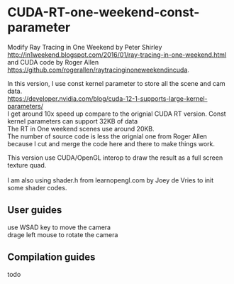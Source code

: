 # CUDA-RT-one-weekend-const-parameter
Modify Ray Tracing in One Weekend by Peter Shirley http://in1weekend.blogspot.com/2016/01/ray-tracing-in-one-weekend.html 
and CUDA code by Roger Allen https://github.com/rogerallen/raytracinginoneweekendincuda.  <br />

In this version, I use const kernel parameter to store all the scene and cam data.<br />
https://developer.nvidia.com/blog/cuda-12-1-supports-large-kernel-parameters/ <br />
I get around 10x speed up compare to the orignial CUDA RT version.  Const kernel parameters can support 32KB of data <br />
The RT in One weekend scenes use around 20KB. <br />
The number of source code is less the orignial one from Roger Allen because I cut and merge the code here and there to make things work. <br />

This version use CUDA/OpenGL interop to draw the result as a full screen texture quad.<br />  
I am also using shader.h from learnopengl.com by Joey de Vries to init some shader codes.

## User guides
use WSAD key to move the camera <br />
drage left mouse to rotate the camera

## Compilation guides
todo


